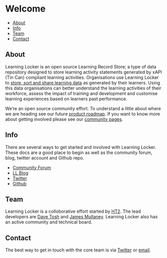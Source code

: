 
Welcome
=======

- [About](#about)
- [Info](#info)
- [Team](#team)
- [Contact](#contact)

<a name="about"></a>
## About

Learning Locker is an open source Learning Record Store; a type of data repository designed to store learning activity statements generated by xAPI (Tin Can) compliant learning activities. Organisations use Learning Locker to [store, sort and share learning data](http://learninglocker.net/features/benefits/) as generated by their learners. Using this data organisations can better understand the learning activities of their workforce, assess the impact of training and development and customise learning experiences based on learners past performance.

We’re an open source community effort. To understand a little about where we are heading see our future [product roadmap](http://www.learninglocker.net/roadmap). If you want to know more about getting involved please see our [community pages](http://learninglocker.net/community/).

<a name="info"></a>
## Info

There are several ways to get started and involved with Learning Locker. These docs are a good place to begin as well as the community forum, blog, twitter account and Github repo.

*  [Community Forum](https://groups.google.com/forum/#!forum/learning-locker)
*  [LL Blog](http://learninglocker.net/blog/)
*  [Twitter](https://twitter.com/learning_locker)
*  [Github](https://github.com/learninglocker)

<a name="team"></a>
## Team

Learning Locker is a colloborative effort started by [HT2](http://ht2.co.uk). The lead developers are [Dave Tosh](https://twitter.com/davetosh) and [James Mullaney](https://twitter.com/jmullaney). Learning Locker also has an active community and technical board.

<a name="contact"></a>
## Contact

The best way to get in touch with the core team is via [Twitter](https://twitter.com/learning_locker) or [email](mailto:hello@learninglocker.net).

